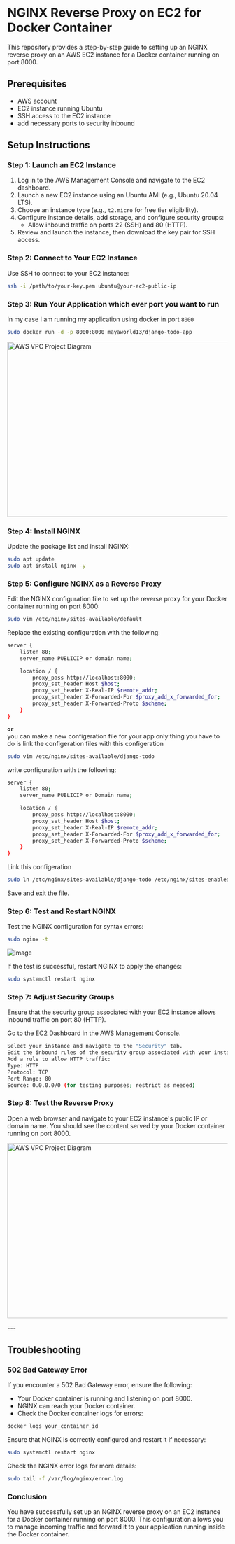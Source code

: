 # NGINX Reverse Proxy on EC2 for Docker Container

This repository provides a step-by-step guide to setting up an NGINX reverse proxy on an AWS EC2 instance for a Docker container running on port 8000.

## Prerequisites

- AWS account
- EC2 instance running Ubuntu
- SSH access to the EC2 instance
- add necessary ports to security inbound 
## Setup Instructions

### Step 1: Launch an EC2 Instance

1. Log in to the AWS Management Console and navigate to the EC2 dashboard.
2. Launch a new EC2 instance using an Ubuntu AMI (e.g., Ubuntu 20.04 LTS).
3. Choose an instance type (e.g., `t2.micro` for free tier eligibility).
4. Configure instance details, add storage, and configure security groups:
   - Allow inbound traffic on ports 22 (SSH) and 80 (HTTP).
5. Review and launch the instance, then download the key pair for SSH access.

### Step 2: Connect to Your EC2 Instance

Use SSH to connect to your EC2 instance:

```sh
ssh -i /path/to/your-key.pem ubuntu@your-ec2-public-ip
```

### Step 3: Run Your Application which ever port you want to run 
In my case I am running my application using docker in port `8000`

```sh
sudo docker run -d -p 8000:8000 mayaworld13/django-todo-app
```
<p>
  <img src="https://github.com/mayaworld13/proxy-server/assets/127987256/9d31f985-d2db-4660-8aec-8e29bc9ec512" alt="AWS VPC Project Diagram" width="700" height="400" />
</p>

### Step 4: Install NGINX
Update the package list and install NGINX:

```sh
sudo apt update
sudo apt install nginx -y
```


### Step 5: Configure NGINX as a Reverse Proxy
Edit the NGINX configuration file to set up the reverse proxy for your Docker container running on port 8000:
```sh
sudo vim /etc/nginx/sites-available/default
```
Replace the existing configuration with the following:

```sh
server {
    listen 80;
    server_name PUBLICIP or domain name;

    location / {
        proxy_pass http://localhost:8000;
        proxy_set_header Host $host;
        proxy_set_header X-Real-IP $remote_addr;
        proxy_set_header X-Forwarded-For $proxy_add_x_forwarded_for;
        proxy_set_header X-Forwarded-Proto $scheme;
    }
}
```

**`or`**
<br> you can make a new configeration file for your app only thing you have to do is link the configeration files with this configeration

```sh
sudo vim /etc/nginx/sites-available/django-todo
```

write  configuration with the following:

```sh
server {
    listen 80;
    server_name PUBLICIP or Domain name;

    location / {
        proxy_pass http://localhost:8000;
        proxy_set_header Host $host;
        proxy_set_header X-Real-IP $remote_addr;
        proxy_set_header X-Forwarded-For $proxy_add_x_forwarded_for;
        proxy_set_header X-Forwarded-Proto $scheme;
    }
}
```
Link this configeration

```sh
sudo ln /etc/nginx/sites-available/django-todo /etc/nginx/sites-enabled
```

Save and exit the file.

### Step 6: Test and Restart NGINX
Test the NGINX configuration for syntax errors:

```sh
sudo nginx -t
```
![image](https://github.com/mayaworld13/proxy-server/assets/127987256/2112be65-fe39-4d26-b362-8921c7da056c)

If the test is successful, restart NGINX to apply the changes:

```sh
sudo systemctl restart nginx
```

### Step 7: Adjust Security Groups
Ensure that the security group associated with your EC2 instance allows inbound traffic on port 80 (HTTP).

Go to the EC2 Dashboard in the AWS Management Console.

```sh
Select your instance and navigate to the "Security" tab.
Edit the inbound rules of the security group associated with your instance.
Add a rule to allow HTTP traffic:
Type: HTTP
Protocol: TCP
Port Range: 80
Source: 0.0.0.0/0 (for testing purposes; restrict as needed)
```
### Step 8: Test the Reverse Proxy

Open a web browser and navigate to your EC2 instance's public IP or domain name. You should see the content served by your Docker container running on port 8000.

<p>
  <img src="https://github.com/mayaworld13/proxy-server/assets/127987256/15b00b58-0fc2-4fb7-8258-03dd7564ee95" alt="AWS VPC Project Diagram" width="800" height="400" />
</p>
---

## Troubleshooting

### 502 Bad Gateway Error
If you encounter a 502 Bad Gateway error, ensure the following:

   - Your Docker container is running and listening on port 8000.
   - NGINX can reach your Docker container.
   - Check the Docker container logs for errors:

   ```sh
   docker logs your_container_id
   ```

Ensure that NGINX is correctly configured and restart it if necessary:

```sh
sudo systemctl restart nginx
```

Check the NGINX error logs for more details:

```sh
sudo tail -f /var/log/nginx/error.log
```

### Conclusion
You have successfully set up an NGINX reverse proxy on an EC2 instance for a Docker container running on port 8000. This configuration allows you to manage incoming traffic and forward it to your application running inside the Docker container.







